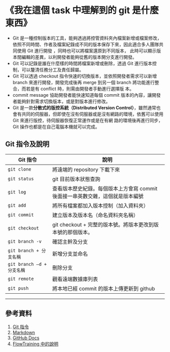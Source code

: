 

《我在這個 task 中理解到的 git 是什麼東西》
=======================================

- Git 是一種控制版本的工具，能夠透過將控管資料夾內檔案新增或檔案修改，依照不同時間、作者及檔案紀錄成不同的版本保存下來，因此適合多人團隊共同使用 Git 進行開發 ，同時也可以將檔案還原到不同版本，	此時可以顯示版本間編輯的差異，以利開發者能夠從舊的版本開分支進行開發。
- Git 可以記錄是誰在什麼樣的時間將檔案新增或刪除，透過 Git 進行版本控制，可以釐清任務分工及責任歸屬。
- Git 可以透過 checkout 指令快速的切換版本，並依照開發者需求可以新增 branch 來進行開發，開發完成後再 merge 到另一個 branch 將功能進行整合，而若是有 conflict 時，則需由開發者手動進行選擇版	本。
- commit message 協助開發者能快速知道每個 commit 版本的內容，讓開發者能夠針對需求切換版本，或是對版本進行修改。
- Git 是一款**分散式的版控系統（Distributed Version Control）**，雖然通常也會有共同的伺服器，但即使在沒有伺服器或是沒有網路的環境，依舊可以使用 Git 來進行版控，待伺服器恢復正常運作或是在有網	路的環境後再進行同步，Git 操作也都是在自己電腦本機就可以完成。


Git 指令及說明
--------------

| Git 指令 | 說明 |
| -------- | ---- |
| `git clone` | 將遠端的 repository 下載下來 |
| `git status` | git 目前版本狀態查詢 |
| `git log` | 查看版本歷史紀錄。每個版本上方會寫 commit 後面接一串英數交雜，這個就是版本編號 |
| `git add` | 將所有檔案都加入版本控制（加入資料夾） |
| `git commit` | 建立版本及版本名（命名資料夾名稱） |
| `git checkout` | git checkout + 完整的版本號。將版本更改到版本號的那個版本。 |
| `git branch -v` | 確認主幹及分支 |
| `git branch + 分支名稱` | 新增分支並命名 |
| `git branch –d + 分支名稱` | 刪除分支 |
| `git remote`|  觀看遠端數據庫列表 |
| `git push` | 將本地已經 commit 的版本上傳更新到 github |


 ______________________________________________________________________


## 參考資料 ##

1. [Git 指令](https://hackmd.io/@Yu040419/SyHrpos6V )
2. [Markdown](https://markdown.tw/#hr)
3. [GitHub Docs](
	https://docs.github.com/en/github/writing-on-github/getting-started-with-writing-and-formatting-on-github/basic-writing-and-formatting-syntax)
4. [FlowTraining 中的說明](https://github.com/DontCareAbout/FlowTraining/blob/master/Task_1.md)
